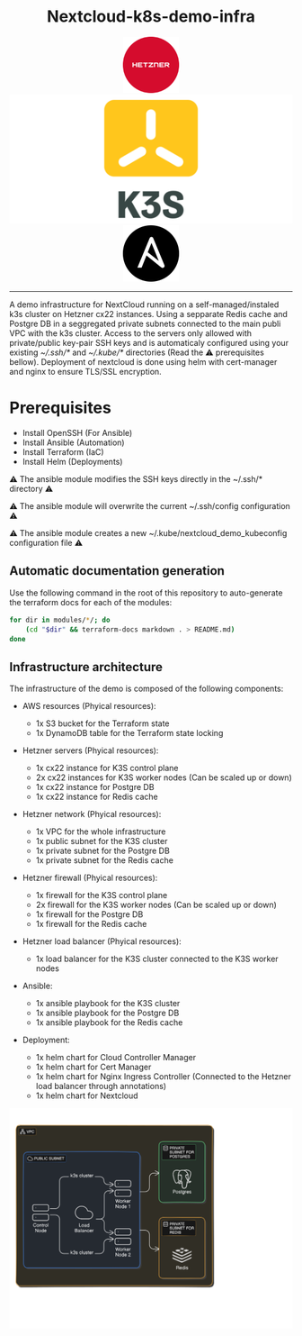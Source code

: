<h1 align="center">Nextcloud-k8s-demo-infra</h1>


<div align="center">
  <img src="./docs/assets/hetzner.png" width="100">
  <img src="./docs/assets/k3s.png" width="=80">
  <img src="./docs/assets/ansible.png" width="100">
</div>

---

A demo infrastructure for NextCloud running on a self-managed/instaled k3s cluster on Hetzner cx22 instances. Using a sepparate Redis cache and Postgre DB in a seggregated private subnets connected to the main publi VPC with the k3s cluster. Access to the servers only allowed with private/public key-pair SSH keys and is automaticaly configured using your existing *~/.ssh/\** and *~/.kube/\** directories (Read the :warning: prerequisites bellow). Deployment of nextcloud is done using helm with cert-manager and nginx to ensure TLS/SSL encryption.

# Prerequisites

- Install OpenSSH   (For Ansible)
- Install Ansible   (Automation)
- Install Terraform (IaC)
- Install Helm      (Deployments)

:warning: The ansible module modifies the SSH keys directly in the ~/.ssh/* directory :warning:

:warning: The ansible module will overwrite the current ~/.ssh/config configuration :warning:

:warning: The ansible module creates a new ~/.kube/nextcloud_demo_kubeconfig configuration file :warning:

## Automatic documentation generation

Use the following command in the root of this repository to auto-generate the terraform docs for each of the modules:
```bash
for dir in modules/*/; do
    (cd "$dir" && terraform-docs markdown . > README.md)
done
```

## Infrastructure architecture

The infrastructure of the demo is composed of the following components:

- AWS resources (Phyical resources):
  - 1x S3 bucket for the Terraform state
  - 1x DynamoDB table for the Terraform state locking

- Hetzner servers (Phyical resources):
  - 1x cx22 instance for K3S control plane
  - 2x cx22 instances for K3S worker nodes (Can be scaled up or down)
  - 1x cx22 instance for Postgre DB
  - 1x cx22 instance for Redis cache

- Hetzner network (Phyical resources):
  - 1x VPC for the whole infrastructure
  - 1x public subnet for the K3S cluster
  - 1x private subnet for the Postgre DB
  - 1x private subnet for the Redis cache

- Hetzner firewall (Phyical resources):
  - 1x firewall for the K3S control plane
  - 2x firewall for the K3S worker nodes (Can be scaled up or down)
  - 1x firewall for the Postgre DB
  - 1x firewall for the Redis cache

- Hetzner load balancer (Phyical resources):
  - 1x load balancer for the K3S cluster connected to the K3S worker nodes

- Ansible:
  - 1x ansible playbook for the K3S cluster
  - 1x ansible playbook for the Postgre DB
  - 1x ansible playbook for the Redis cache

- Deployment:
  - 1x helm chart for Cloud Controller Manager
  - 1x helm chart for Cert Manager
  - 1x helm chart for Nginx Ingress Controller (Connected to the Hetzner load balancer through annotations)
  - 1x helm chart for Nextcloud

[<img src="./docs/assets/arch.png" width="800" />](./docs/assets/arch.png)